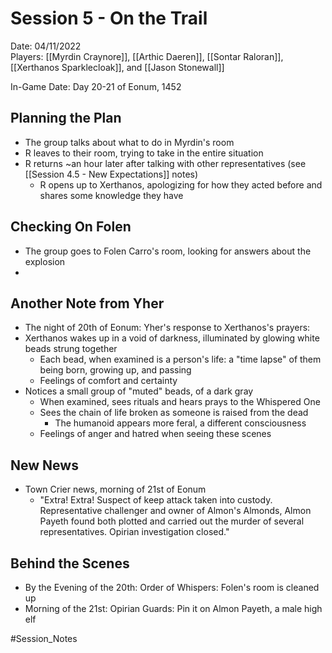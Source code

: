 # Session 5 - On the Trail

Date: 04/11/2022  
Players: [[Myrdin Craynore]], [[Arthic Daeren]], [[Sontar Raloran]], [[Xerthanos Sparklecloak]], and [[Jason Stonewall]]  

In-Game Date: Day 20-21 of Eonum, 1452

## Planning the Plan
- The group talks about what to do in Myrdin's room
- R leaves to their room, trying to take in the entire situation
- R returns ~an hour later after talking with other representatives (see [[Session 4.5 - New Expectations]] notes)
	- R opens up to Xerthanos, apologizing for how they acted before and shares some knowledge they have

## Checking On Folen
- The group goes to Folen Carro's room, looking for answers about the explosion
- 

## Another Note from Yher
- The night of 20th of Eonum: Yher's response to Xerthanos's prayers:
- Xerthanos wakes up in a void of darkness, illuminated by glowing white beads strung together
	- Each bead, when examined is a person's life: a "time lapse" of them being born, growing up, and passing
	- Feelings of comfort and certainty
- Notices a small group of "muted" beads, of a dark gray
	- When examined, sees rituals and hears prays to the Whispered One
	- Sees the chain of life broken as someone is raised from the dead
		- The humanoid appears more feral, a different consciousness
	- Feelings of anger and hatred when seeing these scenes

## New News
- Town Crier news, morning of 21st of Eonum
	- "Extra! Extra! Suspect of keep attack taken into custody. Representative challenger and owner of Almon's Almonds, Almon Payeth found both plotted and carried out the murder of several representatives. Opirian investigation closed."

## Behind the Scenes
- By the Evening of the 20th: Order of Whispers: Folen's room is cleaned up
- Morning of the 21st: Opirian Guards: Pin it on Almon Payeth, a male high elf

#Session_Notes